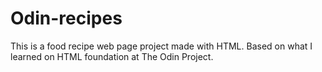 # Odin-recipes
This is a food recipe web page project made with HTML. Based on what I learned on HTML foundation at The Odin Project.